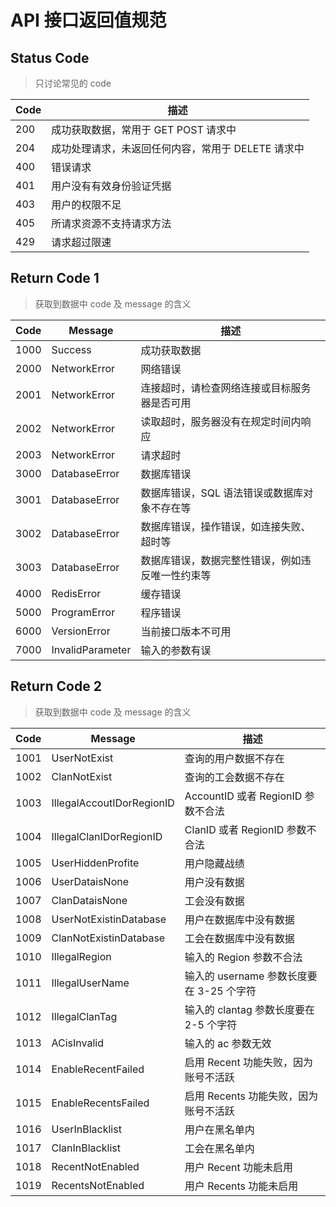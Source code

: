 # API 接口返回值规范

## Status Code

> 只讨论常见的 code

| Code | 描述                                               |
| ---- | -------------------------------------------------- |
| 200  | 成功获取数据，常用于 GET POST 请求中               |
| 204  | 成功处理请求，未返回任何内容，常用于 DELETE 请求中 |
| 400  | 错误请求                                           |
| 401  | 用户没有有效身份验证凭据                           |
| 403  | 用户的权限不足                                     |
| 405  | 所请求资源不支持请求方法                           |
| 429  | 请求超过限速                                       |

## Return Code 1

> 获取到数据中 code 及 message 的含义

| Code | Message          | 描述                                             |
| ---- | ---------------- | ------------------------------------------------ |
| 1000 | Success          | 成功获取数据                                     |
| 2000 | NetworkError     | 网络错误                                         |
| 2001 | NetworkError     | 连接超时，请检查网络连接或目标服务器是否可用     |
| 2002 | NetworkError     | 读取超时，服务器没有在规定时间内响应             |
| 2003 | NetworkError     | 请求超时                                         |
| 3000 | DatabaseError    | 数据库错误                                       |
| 3001 | DatabaseError    | 数据库错误，SQL 语法错误或数据库对象不存在等     |
| 3002 | DatabaseError    | 数据库错误，操作错误，如连接失败、超时等         |
| 3003 | DatabaseError    | 数据库错误，数据完整性错误，例如违反唯一性约束等 |
| 4000 | RedisError       | 缓存错误                                         |
| 5000 | ProgramError     | 程序错误                                         |
| 6000 | VersionError     | 当前接口版本不可用                               |
| 7000 | InvalidParameter | 输入的参数有误                                   |

## Return Code 2

> 获取到数据中 code 及 message 的含义

| Code | Message                   | 描述                                     |
| ---- | ------------------------- | ---------------------------------------- |
| 1001 | UserNotExist              | 查询的用户数据不存在                     |
| 1002 | ClanNotExist              | 查询的工会数据不存在                     |
| 1003 | IllegalAccoutIDorRegionID | AccountID 或者 RegionID 参数不合法       |
| 1004 | IllegalClanIDorRegionID   | ClanID 或者 RegionID 参数不合法          |
| 1005 | UserHiddenProfite         | 用户隐藏战绩                             |
| 1006 | UserDataisNone            | 用户没有数据                             |
| 1007 | ClanDataisNone            | 工会没有数据                             |
| 1008 | UserNotExistinDatabase    | 用户在数据库中没有数据                   |
| 1009 | ClanNotExistinDatabase    | 工会在数据库中没有数据                   |
| 1010 | IllegalRegion             | 输入的 Region 参数不合法                 |
| 1011 | IllegalUserName           | 输入的 username 参数长度要在 3-25 个字符 |
| 1012 | IllegalClanTag            | 输入的 clantag 参数长度要在 2-5 个字符   |
| 1013 | ACisInvalid               | 输入的 ac 参数无效                       |
| 1014 | EnableRecentFailed        | 启用 Recent 功能失败，因为账号不活跃     |
| 1015 | EnableRecentsFailed       | 启用 Recents 功能失败，因为账号不活跃    |
| 1016 | UserInBlacklist           | 用户在黑名单内                           |
| 1017 | ClanInBlacklist           | 工会在黑名单内                           |
| 1018 | RecentNotEnabled          | 用户 Recent 功能未启用                   |
| 1019 | RecentsNotEnabled         | 用户 Recents 功能未启用                  |
